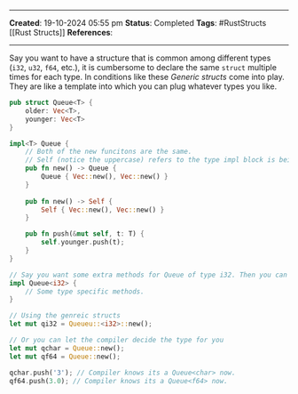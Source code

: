 _____
**Created**: 19-10-2024 05:55 pm
**Status**: Completed
**Tags**: #RustStructs [[Rust Structs]]
**References**: 
______

Say you want to have a structure that is common among different types (`i32`, `u32`, `f64`, etc.), it is cumbersome to declare the same `struct` multiple times for each type. In conditions like these *Generic structs* come into play. They are like a template into which you can plug whatever types you like.

```rust
pub struct Queue<T> {
	older: Vec<T>,
	younger: Vec<T>
}

impl<T> Queue {
	// Both of the new funcitons are the same.
	// Self (notice the uppercase) refers to the type impl block is being written for.
	pub fn new() -> Queue { 
		Queue { Vec::new(), Vec::new() }
	}
	
	pub fn new() -> Self {
		Self { Vec::new(), Vec::new() }
	}

	pub fn push(&mut self, t: T) {
		self.younger.push(t);
	}
}

// Say you want some extra methods for Queue of type i32. Then you can do this as well
impl Queue<i32> {
	// Some type specific methods.
}

// Using the genreic structs
let mut qi32 = Queueu::<i32>::new();

// Or you can let the compiler decide the type for you
let mut qchar = Queue::new();
let mut qf64 = Queue::new();

qchar.push('3'); // Compiler knows its a Queue<char> now.
qf64.push(3.0); // Compiler knows its a Queue<f64> now.
```
